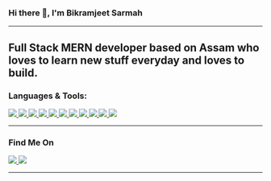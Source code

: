 
### Hi there 👋, I'm Bikramjeet Sarmah
<hr>

<h2>Full Stack MERN developer based on Assam who loves to learn new stuff everyday and loves to build.</h2>

<!-- <div>
	<img
 	 	src="https://github-readme-stats.vercel.app/api?username=BikramjeetSarmah03&show_icons=true&theme=radical"
	/>
	<img
	     src="https://github-readme-stats.vercel.app/api/top-langs/?username=BikramjeetSarmah03&layout=compact"
	/>
</div>

<hr> -->

### Languages & Tools:
 
 <div >
 	<a href="https://www.javascript.com/" target="_blank">
        <img
        src="https://img.shields.io/badge/JavaScript-323330?style=for-the-badge&logo=javascript&logoColor=F7DF1E"
        />
    </a>	
 	<a href="https://www.nextjs.com/" target="_blank">
        <img
        src="https://img.shields.io/badge/next.js-000000?style=for-the-badge&logo=nextdotjs&logoColor=white"
        />
    </a>	
 	<a href="https://nodejs.org" target="_blank">
        <img
        src="https://img.shields.io/badge/Node.js-339933?style=for-the-badge&logo=nodedotjs&logoColor=white"
        />
    </a>	
 	<a href="https://tailwindcss.com/" target="_blank">
        <img
        src="https://img.shields.io/badge/Tailwind_CSS-38B2AC?style=for-the-badge&logo=tailwind-css&logoColor=white"
        />
    </a>	
 	<a href="https://reactjs.org/" target="_blank">
        <img
        src="https://img.shields.io/badge/React-20232A?style=for-the-badge&logo=react&logoColor=61DAFB"
        />
    </a>	
 	<a href="https://www.netlify.com/" target="_blank">
        <img
        src="https://img.shields.io/badge/Netlify-430098?style=for-the-badge&logo=netlify&logoColor=white"
        />
    </a>	
 	<a href="https://vercel.com/" target="_blank">
        <img
        src="https://img.shields.io/badge/Vercel-000000?style=for-the-badge&logo=vercel&logoColor=white"
        />
    </a>	
 	<a href="https://www.mongodb.com/" target="_blank">
        <img
        src=" 	https://img.shields.io/badge/MongoDB-4EA94B?style=for-the-badge&logo=mongodb&logoColor=white"
        />
    </a>	
 	<a href="https://www.firebase.com/" target="_blank">
        <img
        src="https://img.shields.io/badge/firebase-ffca28?style=for-the-badge&logo=firebase&logoColor=black"
        />
    </a>	
 	<a href="https://www.bootstrap.com/" target="_blank">
        <img
        src="https://img.shields.io/badge/Bootstrap-563D7C?style=for-the-badge&logo=bootstrap&logoColor=white"
        />
    </a>
	
<a href="https://www.mongodb.com/" target="_blank">
<img
src="https://img.shields.io/badge/MongoDB-%234ea94b.svg?style=for-the-badge&logo=mongodb&logoColor=white"
/>
</a>
 	
	
	
</div>


<hr/>

### Find Me On

<div>
    <a href="https://codepen.io/bikramjeetsarmah03" target="_blank">
    <img
    src="https://img.shields.io/badge/Codepen-000000?style=for-the-badge&logo=codepen&logoColor=white"
    />
    </a>	
    <a href="https://www.instagram.com/bikram_jeet_sarmah/" target="_blank">
    <img
    src="https://img.shields.io/badge/Instagram-E4405F?style=for-the-badge&logo=instagram&logoColor=white"
    />
    </a>	
</div>
<hr/>
 
